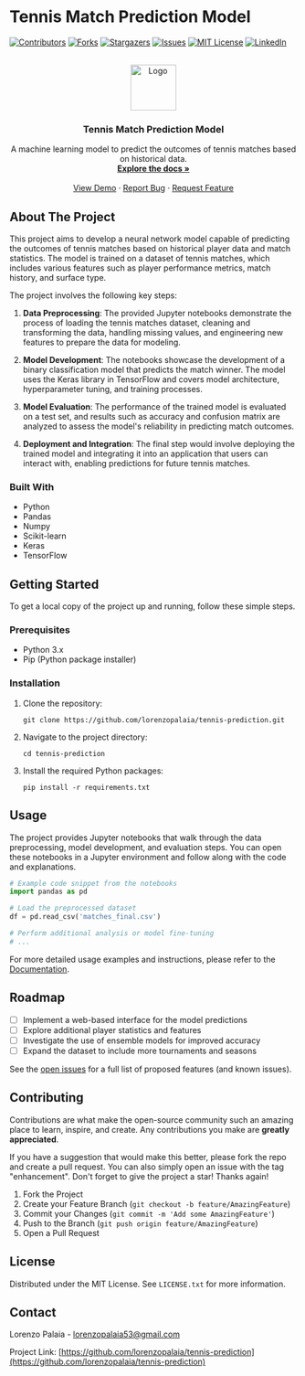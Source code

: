 # Tennis Match Prediction Model

[![Contributors][contributors-shield]][contributors-url]
[![Forks][forks-shield]][forks-url]
[![Stargazers][stars-shield]][stars-url]
[![Issues][issues-shield]][issues-url]
[![MIT License][license-shield]][license-url]
[![LinkedIn][linkedin-shield]][linkedin-url]

<!-- PROJECT LOGO -->
<br />
<div align="center">
  <a href="https://github.com/lorenzopalaia/tennis-prediction">
    <img src="repo_assets/logo.png" alt="Logo" width="80" height="80">
  </a>

  <h3 align="center">Tennis Match Prediction Model</h3>

  <p align="center">
    A machine learning model to predict the outcomes of tennis matches based on historical data.
    <br />
    <a href="https://github.com/lorenzopalaia/tennis-prediction"><strong>Explore the docs »</strong></a>
    <br />
    <br />
    <a href="https://github.com/lorenzopalaia/tennis-prediction">View Demo</a>
    ·
    <a href="https://github.com/lorenzopalaia/tennis-prediction/issues">Report Bug</a>
    ·
    <a href="https://github.com/lorenzopalaia/tennis-prediction/issues">Request Feature</a>
  </p>
</div>

## About The Project

This project aims to develop a neural network model capable of predicting the outcomes of tennis matches based on historical player data and match statistics. The model is trained on a dataset of tennis matches, which includes various features such as player performance metrics, match history, and surface type.

The project involves the following key steps:

1. **Data Preprocessing**: The provided Jupyter notebooks demonstrate the process of loading the tennis matches dataset, cleaning and transforming the data, handling missing values, and engineering new features to prepare the data for modeling.

2. **Model Development**: The notebooks showcase the development of a binary classification model that predicts the match winner. The model uses the Keras library in TensorFlow and covers model architecture, hyperparameter tuning, and training processes.

3. **Model Evaluation**: The performance of the trained model is evaluated on a test set, and results such as accuracy and confusion matrix are analyzed to assess the model's reliability in predicting match outcomes.

4. **Deployment and Integration**: The final step would involve deploying the trained model and integrating it into an application that users can interact with, enabling predictions for future tennis matches.

### Built With

- Python
- Pandas
- Numpy
- Scikit-learn
- Keras
- TensorFlow

## Getting Started

To get a local copy of the project up and running, follow these simple steps.

### Prerequisites

- Python 3.x
- Pip (Python package installer)

### Installation

1. Clone the repository:
   ```
   git clone https://github.com/lorenzopalaia/tennis-prediction.git
   ```
2. Navigate to the project directory:
   ```
   cd tennis-prediction
   ```
3. Install the required Python packages:
   ```
   pip install -r requirements.txt
   ```

## Usage

The project provides Jupyter notebooks that walk through the data preprocessing, model development, and evaluation steps. You can open these notebooks in a Jupyter environment and follow along with the code and explanations.

```python
# Example code snippet from the notebooks
import pandas as pd

# Load the preprocessed dataset
df = pd.read_csv('matches_final.csv')

# Perform additional analysis or model fine-tuning
# ...
```

For more detailed usage examples and instructions, please refer to the [Documentation](https://github.com/lorenzopalaia/tennis-prediction).

## Roadmap

- [ ] Implement a web-based interface for the model predictions
- [ ] Explore additional player statistics and features
- [ ] Investigate the use of ensemble models for improved accuracy
- [ ] Expand the dataset to include more tournaments and seasons

See the [open issues](https://github.com/lorenzopalaia/tennis-prediction/issues) for a full list of proposed features (and known issues).

## Contributing

Contributions are what make the open-source community such an amazing place to learn, inspire, and create. Any contributions you make are **greatly appreciated**.

If you have a suggestion that would make this better, please fork the repo and create a pull request. You can also simply open an issue with the tag "enhancement".
Don't forget to give the project a star! Thanks again!

1. Fork the Project
2. Create your Feature Branch (`git checkout -b feature/AmazingFeature`)
3. Commit your Changes (`git commit -m 'Add some AmazingFeature'`)
4. Push to the Branch (`git push origin feature/AmazingFeature`)
5. Open a Pull Request

## License

Distributed under the MIT License. See `LICENSE.txt` for more information.

## Contact

Lorenzo Palaia - lorenzopalaia53@gmail.com

Project Link: [https://github.com/lorenzopalaia/tennis-prediction](https://github.com/lorenzopalaia/tennis-prediction)

[contributors-shield]: https://img.shields.io/github/contributors/lorenzopalaia/tennis-prediction.svg?style=for-the-badge
[contributors-url]: https://github.com/lorenzopalaia/tennis-prediction/graphs/contributors
[forks-shield]: https://img.shields.io/github/forks/lorenzopalaia/tennis-prediction.svg?style=for-the-badge
[forks-url]: https://github.com/lorenzopalaia/tennis-prediction/network/members
[stars-shield]: https://img.shields.io/github/stars/lorenzopalaia/tennis-prediction.svg?style=for-the-badge
[stars-url]: https://github.com/lorenzopalaia/tennis-prediction/stargazers
[issues-shield]: https://img.shields.io/github/issues/lorenzopalaia/tennis-prediction.svg?style=for-the-badge
[issues-url]: https://github.com/lorenzopalaia/tennis-prediction/issues
[license-shield]: https://img.shields.io/github/license/lorenzopalaia/tennis-prediction.svg?style=for-the-badge
[license-url]: https://github.com/lorenzopalaia/tennis-prediction/blob/master/LICENSE.txt
[linkedin-shield]: https://img.shields.io/badge/-LinkedIn-black.svg?style=for-the-badge&logo=linkedin&colorB=555
[linkedin-url]: https://linkedin.com/in/lorenzopalaia
